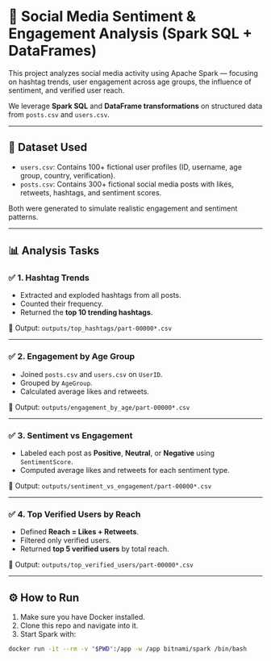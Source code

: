 # 🧠 Social Media Sentiment & Engagement Analysis (Spark SQL + DataFrames)

This project analyzes social media activity using Apache Spark — focusing on hashtag trends, user engagement across age groups, the influence of sentiment, and verified user reach.

We leverage **Spark SQL** and **DataFrame transformations** on structured data from `posts.csv` and `users.csv`.

---

## 📁 Dataset Used

- `users.csv`: Contains 100+ fictional user profiles (ID, username, age group, country, verification).
- `posts.csv`: Contains 300+ fictional social media posts with likes, retweets, hashtags, and sentiment scores.

Both were generated to simulate realistic engagement and sentiment patterns.

---

## 📊 Analysis Tasks

### ✅ 1. Hashtag Trends
- Extracted and exploded hashtags from all posts.
- Counted their frequency.
- Returned the **top 10 trending hashtags**.

📄 Output: `outputs/top_hashtags/part-00000*.csv`

---

### ✅ 2. Engagement by Age Group
- Joined `posts.csv` and `users.csv` on `UserID`.
- Grouped by `AgeGroup`.
- Calculated average likes and retweets.

📄 Output: `outputs/engagement_by_age/part-00000*.csv`

---

### ✅ 3. Sentiment vs Engagement
- Labeled each post as **Positive**, **Neutral**, or **Negative** using `SentimentScore`.
- Computed average likes and retweets for each sentiment type.

📄 Output: `outputs/sentiment_vs_engagement/part-00000*.csv`

---

### ✅ 4. Top Verified Users by Reach
- Defined **Reach = Likes + Retweets**.
- Filtered only verified users.
- Returned **top 5 verified users** by total reach.

📄 Output: `outputs/top_verified_users/part-00000*.csv`

---

## ⚙️ How to Run

1. Make sure you have Docker installed.
2. Clone this repo and navigate into it.
3. Start Spark with:

```bash
docker run -it --rm -v "$PWD":/app -w /app bitnami/spark /bin/bash

